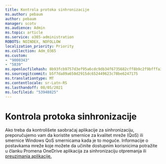 ```yaml
---
title: Kontrola protoka sinhronizacije
ms.author: pebaum
author: pebaum
manager: scotv
ms.audience: Admin
ms.topic: article
ms.service: o365-administration
ROBOTS: NOINDEX, NOFOLLOW
localization_priority: Priority
ms.collection: Adm_O365
ms.custom:
- "9000343"
- "5839"
ms.openlocfilehash: 8b93fcb9757d3ef95a6cdc9db34f6735682cff8b9c2f9bfffa38a547326b69e7
ms.sourcegitcommit: b5f7da89a650d2915dc652449623c78be6247175
ms.translationtype: MT
ms.contentlocale: sr-Latn-RS
ms.lasthandoff: 08/05/2021
ms.locfileid: "53948825"
---
```

# <a name="control-sync-throughput"></a>Kontrola protoka sinhronizacije

Ako treba da kontrolišete saobraćaj aplikacije za sinhronizaciju, preporučujemo vam da koristite smernice za kvalitet mreže (QoS) ili smernice Windows QoS smernicama kada je to moguće. Informacije o postavkama mreže koje možete da učinite dostupnim korisnicima potražite u članku Promena OneDrive aplikacija za sinhronizaciju otpremanja ili [preuzimanja aplikacije.](https://support.office.com/article/71cc69da-2371-4981-8cc8-b4558bdda56e)